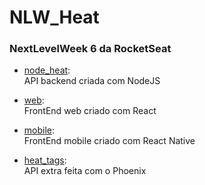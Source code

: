 # NLW_Heat

### NextLevelWeek 6 da RocketSeat

- [node_heat](https://github.com/CinthiaNagahama/NLW_Heat/tree/master/node_heat):<br>
API backend criada com NodeJS

- [web](https://github.com/CinthiaNagahama/NLW_Heat/tree/master/web):<br>
FrontEnd web criado com React

- [mobile](https://github.com/CinthiaNagahama/NLW_Heat/tree/master/mobile):<br>
FrontEnd mobile criado com React Native

- [heat_tags](https://github.com/CinthiaNagahama/NLW_Heat/tree/master/heat_tags):<br>
API extra feita com o Phoenix
